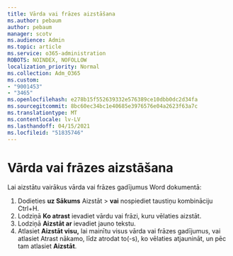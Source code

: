 ```yaml
---
title: Vārda vai frāzes aizstāšana
ms.author: pebaum
author: pebaum
manager: scotv
ms.audience: Admin
ms.topic: article
ms.service: o365-administration
ROBOTS: NOINDEX, NOFOLLOW
localization_priority: Normal
ms.collection: Adm_O365
ms.custom:
- "9001453"
- "3465"
ms.openlocfilehash: e278b15f552639332e576389ce10dbb0dc2d34fa
ms.sourcegitcommit: 8bc60ec34bc1e40685e3976576e04a2623f63a7c
ms.translationtype: MT
ms.contentlocale: lv-LV
ms.lasthandoff: 04/15/2021
ms.locfileid: "51835746"
---
```

# <a name="replace-a-word-or-phrase"></a>Vārda vai frāzes aizstāšana

Lai aizstātu vairākus vārda vai frāzes gadījumus Word dokumentā:

1. Dodieties **uz Sākums** Aizstāt  >  **vai** nospiediet taustiņu kombināciju Ctrl+H.
2. Lodziņā **Ko atrast** ievadiet vārdu vai frāzi, kuru vēlaties aizstāt. 
3. Lodziņā **Aizstāt ar** ievadiet jauno tekstu.
3. Atlasiet **Aizstāt visu,** lai mainītu visus vārda vai  frāzes gadījumus, vai atlasiet Atrast nākamo, līdz atrodat to(-s), ko vēlaties atjaunināt, un pēc tam atlasiet **Aizstāt**.